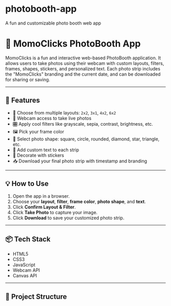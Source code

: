# photobooth-app
A fun and customizable photo booth web app
# 📸 MomoClicks PhotoBooth App

MomoClicks is a fun and interactive web-based PhotoBooth application. It allows users to take photos using their webcam with custom layouts, filters, frames, shapes, stickers, and personalized text. Each photo strip includes the "MomoClicks" branding and the current date, and can be downloaded for sharing or saving.

---

## 🚀 Features

- 🎨 Choose from multiple layouts: `2x2`, `3x1`, `4x2`, `6x2`
- 🎥 Webcam access to take live photos
- 🎛️ Apply cool filters like grayscale, sepia, contrast, brightness, etc.
- 🖼️ Pick your frame color
- 🔵 Select photo shape: square, circle, rounded, diamond, star, triangle, etc.
- 💬 Add custom text to each strip
- 🧸 Decorate with stickers
- 📥 Download your final photo strip with timestamp and branding

---

## 💡 How to Use

1. Open the app in a browser.
2. Choose your **layout**, **filter**, **frame color**, **photo shape**, and **text**.
3. Click **Confirm Layout & Filter**.
4. Click **Take Photo** to capture your image.
5. Click **Download** to save your customized photo strip.

---

## 📦 Tech Stack

- HTML5  
- CSS3  
- JavaScript  
- Webcam API  
- Canvas API  

---

## 📁 Project Structure


